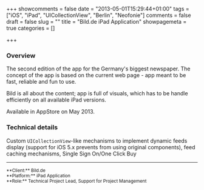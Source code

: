 +++
showcomments = false
date = "2013-05-01T15:29:44+01:00"
tags = ["iOS", "iPad", "UICollectionView", "Berlin", "Neofonie"]
comments = false
draft = false
slug = ""
title = "Bild.de iPad Application"
showpagemeta = true
categories = []

+++

### Overview

The second edition of the app for the Germany's biggest newspaper. The concept of the app is based on the current web page - app meant to be fast, reliable and fun to use. 

Bild is all about the content; app is full of visuals, which has to be handle efficiently on all available iPad versions. 

Available in AppStore on May 2013.

### Technical details

Custom `UICollectionView`-like mechanisms to implement dynamic feeds display (support for iOS 5.x prevents from using original components), feed caching mechanisms, Single Sign On/One Click Buy

---
<sup>
**Client:**	Bild.de</br>
**Platform:**	iPad Application</br>
**Role:**		Technical Project Lead, Support for Project Management
</sup>
